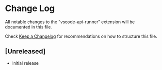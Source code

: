 # Change Log

All notable changes to the "vscode-api-runner" extension will be documented in this file.

Check [Keep a Changelog](http://keepachangelog.com/) for recommendations on how to structure this file.

## [Unreleased]

- Initial release